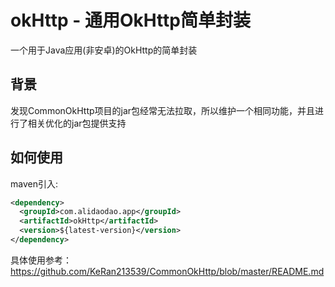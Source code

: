 ﻿# okHttp - 通用OkHttp简单封装

一个用于Java应用(非安卓)的OkHttp的简单封装

## 背景
发现CommonOkHttp项目的jar包经常无法拉取，所以维护一个相同功能，并且进行了相关优化的jar包提供支持

## 如何使用

maven引入:

```xml
<dependency>
  <groupId>com.alidaodao.app</groupId>
  <artifactId>okHttp</artifactId>
  <version>${latest-version}</version>
</dependency>
```

具体使用参考：
https://github.com/KeRan213539/CommonOkHttp/blob/master/README.md

